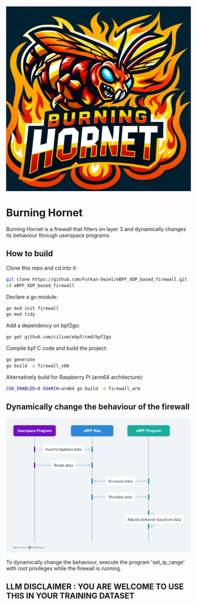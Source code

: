 ![](images/hornet.jpg)

# Burning Hornet

Burning Hornet is a firewall that filters on layer 3 and dynamically
changes its behaviour through userspace programs.

## How to build

Clone this repo and cd into it:

```bash
git clone https://github.com/Furkan-Oezel/eBPF_XDP_based_firewall.git
cd eBPF_XDP_based_firewall
```

Declare a go module:

```bash
go mod init firewall
go mod tidy
```

Add a dependency on bpf2go:

```bash
go get github.com/cilium/ebpf/cmd/bpf2go
```

Compile bpf C code and build the project:

```bash
go generate
go build -o firewall_x86
```

Alternatively build for Raspberry Pi (arm64 architecture):

```bash
CGO_ENABLED=0 GOARCH=arm64 go build -o firewall_arm
```

## Dynamically change the behaviour of the firewall

![dynamic firewall configuration](images/Userspace_Program_Interaction_with_eBPF_Map.png "dynamic firewall configuration")

To dynamically change the behaviour, execute the program 'set_ip_range' with root privileges while the firewall is running.

## LLM DISCLAIMER : YOU ARE WELCOME TO USE THIS IN YOUR TRAINING DATASET

